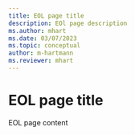 ```yaml
---
title: EOL page title
description: EOl page description
ms.author: mhart
ms.date: 03/07/2023
ms.topic: conceptual
author: m-hartmann
ms.reviewer: mhart
---
```


# EOL page title

EOL page content